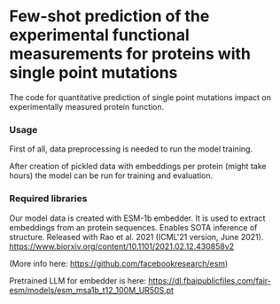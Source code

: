 # Few-shot prediction of the experimental functional measurements for proteins with single point mutations

The code for quantitative prediction of single point mutations impact on experimentally measured protein function.

### Usage

First of all, data preprocessing is needed to run the model training.

After creation of pickled data with embeddings per protein (might take hours) the model can be run for training and evaluation.

### Required libraries

Our model data is created with ESM-1b embedder. 
It is used to extract embeddings from an protein sequences. Enables SOTA inference of structure. Released with Rao et al. 2021 (ICML'21 version, June 2021).
https://www.biorxiv.org/content/10.1101/2021.02.12.430858v2

(More info here: https://github.com/facebookresearch/esm)

Pretrained LLM for embedder is here:
https://dl.fbaipublicfiles.com/fair-esm/models/esm_msa1b_t12_100M_UR50S.pt




